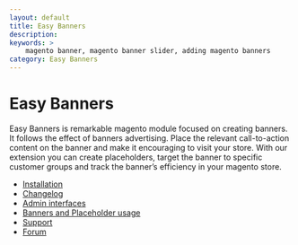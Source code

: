 ```yaml
---
layout: default
title: Easy Banners
description:
keywords: >
    magento banner, magento banner slider, adding magento banners
category: Easy Banners
---
```


# Easy Banners

Easy Banners is remarkable magento module focused on creating banners.
It follows the effect of banners advertising. Place the relevant call-to-action
content on the banner and make it encouraging to visit your store. With our
extension you can create placeholders, target the banner to specific customer
groups and track the banner’s efficiency in your magento store.

* [Installation](installation/)
* [Changelog](changelog/)
* [Admin interfaces](interfaces/)
* [Banners and Placeholder usage](usage/)
* [Support](https://swissuplabs.com/contacts/)
* [Forum](https://swissuplabs.com/magento-forum/)
